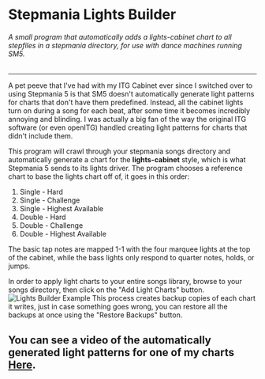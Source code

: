 # Stepmania Lights Builder
###### A small program that automatically adds a lights-cabinet chart to all stepfiles in a stepmania directory, for use with dance machines running SM5.

---
A pet peeve that I've had with my ITG Cabinet ever since I switched over to using Stepmania 5 is that SM5 doesn't automatically generate light patterns for charts that don't have them predefined. Instead, all the cabinet lights turn on during a song for each beat, after some time it becomes incredibly annoying and blinding. I was actually a big fan of the way the original ITG software (or even openITG) handled creating light patterns for charts that didn't include them.

This program will crawl through your stepmania songs directory and automatically generate a chart for the **lights-cabinet** style, which is what Stepmania 5 sends to its lights driver. The program chooses a reference chart to base the lights chart off of, it goes in this order:

1. Single - Hard
2. Single - Challenge
3. Single - Highest Available
4. Double - Hard
5. Double - Challenge
6. Double - Highest Available

The basic tap notes are mapped 1-1 with the four marquee lights at the top of the cabinet, while the bass lights only respond to quarter notes, holds, or jumps.

In order to apply light charts to your entire songs library, browse to your songs directory, then click on the "Add Light Charts" button.
![Lights Builder Example](http://imgur.com/a/OldiU.png)
This process creates backup copies of each chart it writes, just in case something goes wrong, you can restore all the backups at once using the "Restore Backups" button.

## You can see a video of the automatically generated light patterns for one of my charts [Here](http://www.youtube.com/watch?v=zrA6GCFxqMA).